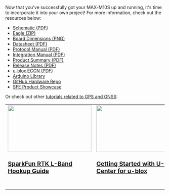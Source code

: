 Now that you've successfully got your MAX-M10S up and running, it's time to incorporate it into your own project! For more information, check out the resources below:

* [Schematic (PDF)](https://cdn.sparkfun.com/assets/f/3/f/b/4/SparkFun_u-blox_GNSS_MAX-M10S_Schematic_v10.pdf)
* [Eagle (ZIP)](https://cdn.sparkfun.com/assets/c/5/9/6/8/SparkFun_u-blox_GNSS_MAX-M10S_Board_Files_v10.zip)
* [Board Dimensions (PNG)](https://cdn.sparkfun.com/assets/e/8/8/9/8/SparkFun_u-blox_MAX-M10S_Board_Dimensions.png)
* [Datasheet (PDF)](https://cdn.sparkfun.com/assets/7/5/9/a/a/MAX-M10S_DataSheet_UBX-20035208.pdf)
* [Protocol Manual (PDF)](https://cdn.sparkfun.com/assets/1/f/9/e/5/M10-FW500_InterfaceDescription_UBX-20053845.pdf)
* [Integration Manual (PDF)](https://cdn.sparkfun.com/assets/5/c/a/0/b/MAX-M10S_IntegrationManual_UBX-20053088.pdf)
* [Product Summary (PDF)](https://cdn.sparkfun.com/assets/9/6/d/6/5/MAX-M10_ProductSummary_UBX-20017987.pdf)
* [Release Notes (PDF)](https://cdn.sparkfun.com/assets/2/0/d/7/4/u-blox_M10_ROM_5.00_ReleaseNotes_UBX-20050981.pdf)
* [u-blox ECCN (PDF)](https://cdn.sparkfun.com/assets/9/b/5/5/8/Ublox_ECCN.pdf)
* [Arduino Library](https://github.com/sparkfun/SparkFun_u-blox_GNSS_Arduino_Library)
* [GitHub Hardware Repo](https://github.com/sparkfun/SparkFun_u-blox_MAX-M10S)
* [SFE Product Showcase](https://youtu.be/Yh8pLKs7aaY)

Or check out other [tutorials related to GPS and GNSS](https://learn.sparkfun.com/tutorials/tags/gps):

<table style="border-style:none">
    <tr>
        <td style="vertical-align: text-top;" width="264px">
            <a href="https://learn.sparkfun.com/tutorials/sparkfun-rtk-facet-l-band-hookup-guide">
            <div style="text-align: center"><img src="https://cdn.sparkfun.com/assets/learn_tutorials/2/5/8/3/SparkFun_RTK_Facet_-_Hookup_Guide_Preview.jpg" style="width:264px; height:148px; object-fit:contain;"></div>
            <h3 style="vertical-align: left">SparkFun RTK L-Band Hookup Guide
            </h3></a>
        </td>
        <td style="vertical-align: text-top;" width="264px">
            <div style="text-align: center"><a href="https://learn.sparkfun.com/tutorials/getting-started-with-u-center-for-u-blox">
            <img src="https://cdn.sparkfun.com/assets/learn_tutorials/8/1/5/u-center.jpg" style="width:264px; height:148px; object-fit:contain;"></div>
            <h3 style="text-align: left">Getting Started with U-Center for u-blox
            </h3></a>
        </td>
        <td style="vertical-align: text-top;" width="264px">
            <div style="text-align: center"><a href="https://learn.sparkfun.com/tutorials/gps-rtk2-hookup-guide">
            <img src="https://cdn.sparkfun.com//assets/learn_tutorials/8/5/6/GPS-RTK2_GPS_RTK_SMA_ZED-F9P__Qwiic.gif" style="width:264px; height:148px; object-fit:contain;"></div>
            <h3 style="text-align: left">GPS-RTK2 Hookup Guide
            </h3></a>
        </td>
        <td style="vertical-align: text-top;" width="264px">
            <a href="https://learn.sparkfun.com/tutorials/sparkfun-gps-breakout-zoe-m8q-and-sam-m8q-hookup-guide">
            <div style="text-align: center"><img src="https://cdn.sparkfun.com/assets/learn_tutorials/8/6/9/GPS_Module_ZOE-M8Q__GPS_SAM-M8Q_Hookup_Guide-04.jpg" style="width:264px; height:148px; object-fit:contain;"></div>
            <h3 style="text-align: left">SparkFun GPS Breakout (ZOE-M8Q and SAM-M8Q) Hookup Guide
            </h3></a>
        </td>
    </tr>
</table>
